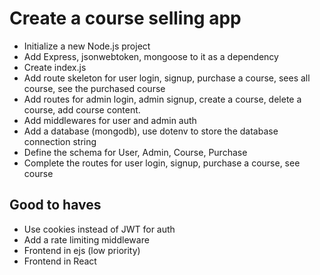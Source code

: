 # Create a course selling app
- Initialize a new Node.js project
- Add Express, jsonwebtoken, mongoose to it as a dependency
- Create index.js
- Add route skeleton for user login, signup, purchase a course, sees all course, see the purchased course
- Add routes for admin login, admin signup, create a course, delete a course, add course content.
- Add middlewares for user and admin auth
- Add a database (mongodb), use dotenv to store the database connection string
- Define the schema for User, Admin, Course, Purchase
- Complete the routes for user login, signup, purchase a course, see course

## Good to haves
- Use cookies instead of JWT for auth
- Add a rate limiting middleware
- Frontend in ejs (low priority)
- Frontend in React